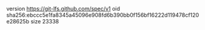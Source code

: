version https://git-lfs.github.com/spec/v1
oid sha256:ebccc5e1fa8345a45096e908fd6b390bb0f156bf16222d119478cf120e28625b
size 23338
